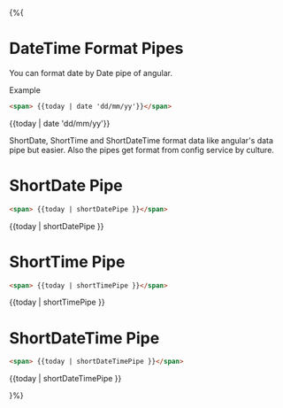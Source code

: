 {%{
# DateTime Format Pipes

You can format date by Date pipe of angular.

Example

```html
<span> {{today | date 'dd/mm/yy'}}</span>
```
<span>{{today | date 'dd/mm/yy'}}</span>


ShortDate, ShortTime and ShortDateTime format data like angular's data pipe but easier. Also the pipes get format from config service by culture.

# ShortDate Pipe

```html
<span> {{today | shortDatePipe }}</span>
```
<span>{{today | shortDatePipe }}</span>


# ShortTime Pipe

```html
<span> {{today | shortTimePipe }}</span>
```
<span>{{today | shortTimePipe }}</span>


# ShortDateTime Pipe

```html
<span> {{today | shortDateTimePipe }}</span>
```
<span>{{today | shortDateTimePipe }}</span>


}%} 